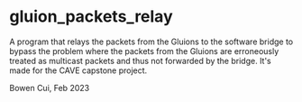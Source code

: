 # gluion_packets_relay 

A program that relays the packets from the Gluions to the software bridge to bypass the problem where the packets from the Gluions are erroneously treated as multicast packets and thus not forwarded by the bridge. It's made for the CAVE capstone project.

Bowen Cui, Feb 2023